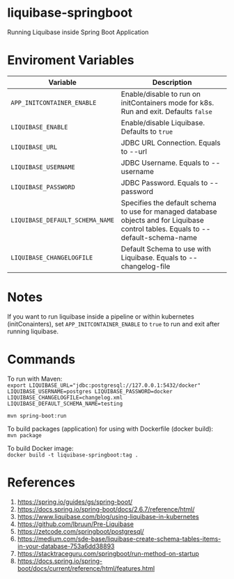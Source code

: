 # liquibase-springboot

Running Liquibase inside Spring Boot Application

# Enviroment Variables 

| Variable | Description | 
| -------- | ----------- |
| `APP_INITCONTAINER_ENABLE` | Enable/disable to run on initContainers mode for k8s. Run and exit. Defaults `false` |
| `LIQUIBASE_ENABLE` | Enable/disable Liquibase. Defaults to `true` |
| `LIQUIBASE_URL` | JDBC URL Connection. Equals to --url | 
| `LIQUIBASE_USERNAME` | JDBC Username. Equals to --username |
| `LIQUIBASE_PASSWORD` | JDBC Password. Equals to --password |
| `LIQUIBASE_DEFAULT_SCHEMA_NAME` |  Specifies the default schema to use for managed database objects and for Liquibase control tables. Equals to --default-schema-name |
| `LIQUIBASE_CHANGELOGFILE` | Default Schema to use with Liquibase. Equals to --changelog-file |

# Notes
If you want to run liquibase inside a pipeline or within kubernetes (initConainters), set `APP_INITCONTAINER_ENABLE` to `true` to run and exit after running liquibase.   

# Commands  

To run with Maven:  
`export LIQUIBASE_URL="jdbc:postgresql://127.0.0.1:5432/docker" LIQUIBASE_USERNAME=postgres LIQUIBASE_PASSWORD=docker LIQUIBASE_CHANGELOGFILE=changelog.xml LIQUIBASE_DEFAULT_SCHEMA_NAME=testing`  
   
`mvn spring-boot:run`   

To build packages (application) for using with Dockerfile (docker build):  
`mvn package`   

To build Docker image:  
`docker build -t liquibase-springboot:tag .`   


# References  

1. https://spring.io/guides/gs/spring-boot/
2. https://docs.spring.io/spring-boot/docs/2.6.7/reference/html/
3. https://www.liquibase.com/blog/using-liquibase-in-kubernetes  
4. https://github.com/lbruun/Pre-Liquibase
5. https://zetcode.com/springboot/postgresql/
6. https://medium.com/sde-base/liquibase-create-schema-tables-items-in-your-database-753a6dd38893 
7. https://stacktraceguru.com/springboot/run-method-on-startup 
8. https://docs.spring.io/spring-boot/docs/current/reference/html/features.html 